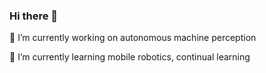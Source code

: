 ### Hi there 👋

 🔭 I’m currently working on autonomous machine perception
 
 🌱 I’m currently learning mobile robotics, continual learning
<!-- 👯 I’m looking to collaborate on 
- 🤔 I’m looking for help with ...
- 💬 Ask me about ...
- 📫 How to reach me: ...
- 😄 Pronouns: ...
- ⚡ Fun fact: ...
-->
